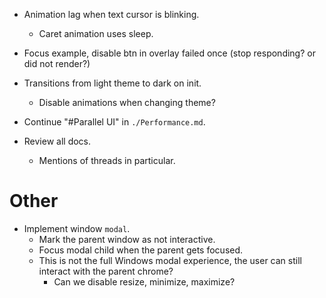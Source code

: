 * Animation lag when text cursor is blinking.
    - Caret animation uses sleep.

* Focus example, disable btn in overlay failed once (stop responding? or did not render?)

* Transitions from light theme to dark on init.
    - Disable animations when changing theme?
* Continue "#Parallel UI" in `./Performance.md`.
* Review all docs.
    - Mentions of threads in particular.

# Other

* Implement window `modal`.
    - Mark the parent window as not interactive.
    - Focus modal child when the parent gets focused.
    - This is not the full Windows modal experience, the user can still interact with the parent chrome?
        - Can we disable resize, minimize, maximize?